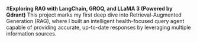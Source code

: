 #**Exploring RAG with LangChain, GROQ, and LLaMA 3 (Powered by Qdrant)**
This project marks my first deep dive into Retrieval-Augmented Generation (RAG), where I built an intelligent health-focused query agent capable of providing accurate, up-to-date responses by leveraging multiple information sources.
